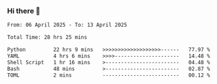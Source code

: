 ### Hi there 👋

<!--
**ututono/ututono** is a ✨ _special_ ✨ repository because its `README.md` (this file) appears on your GitHub profile.

Here are some ideas to get you started:

- 🔭 I’m currently working on ...
- 🌱 I’m currently learning ...
- 👯 I’m looking to collaborate on ...
- 🤔 I’m looking for help with ...
- 💬 Ask me about ...
- 📫 How to reach me: ...
- 😄 Pronouns: ...
- ⚡ Fun fact: ...
-->



<!--START_SECTION:waka-->

```txt
From: 06 April 2025 - To: 13 April 2025

Total Time: 28 hrs 25 mins

Python         22 hrs 9 mins   >>>>>>>>>>>>>>>>>>>------   77.97 %
YAML           4 hrs 6 mins    >>>>---------------------   14.48 %
Shell Script   1 hr 16 mins    >------------------------   04.48 %
Bash           48 mins         >------------------------   02.87 %
TOML           2 mins          -------------------------   00.12 %
```

<!--END_SECTION:waka-->
